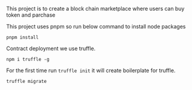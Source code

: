 This project is to create a block chain marketplace where users can buy token and parchase 

This project uses pnpm so run below command to install node packages

`pnpm install`

Contract deployment we use truffle.

`npm i truffle -g`

For the first time run `truffle init` it will create boilerplate for truffle.

`truffle migrate`
